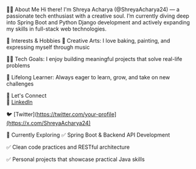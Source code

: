 👩‍💻 About Me
Hi there! I'm Shreya Acharya (@ShreyaAcharya24) — a passionate tech enthusiast with a creative soul.
I’m currently diving deep into Spring Boot and Python Django development and actively expanding my skills in full-stack web technologies.

🎯 Interests & Hobbies
🎨 Creative Arts: I love baking, painting, and expressing myself through music

👩‍💻 Tech Goals: I enjoy building meaningful projects that solve real-life problems

🌱 Lifelong Learner: Always eager to learn, grow, and take on new challenges

🔗 Let's Connect  
💼 [LinkedIn](https://www.linkedin.com/in/shreya-acharya-916791213/)  

🐦 [Twitter](https://twitter.com/your-profile](https://x.com/ShreyaAcharya24)

🚀 Currently Exploring
✅ Spring Boot & Backend API Development

✅ Clean code practices and RESTful architecture

✅ Personal projects that showcase practical Java skills
